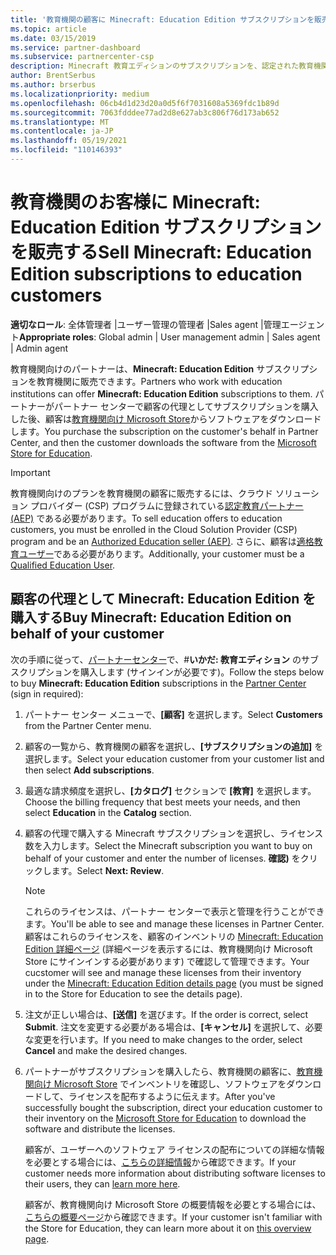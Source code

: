 ```yaml
---
title: '教育機関の顧客に Minecraft: Education Edition サブスクリプションを販売する'
ms.topic: article
ms.date: 03/15/2019
ms.service: partner-dashboard
ms.subservice: partnercenter-csp
description: Minecraft 教育エディションのサブスクリプションを、認定された教育機関のお客様に販売し、Microsoft 教育機関からダウンロードすることができます。
author: BrentSerbus
ms.author: brserbus
ms.localizationpriority: medium
ms.openlocfilehash: 06cb4d1d23d20a0d5f6f7031608a5369fdc1b89d
ms.sourcegitcommit: 7063fdddee77ad2d8e627ab3c806f76d173ab652
ms.translationtype: MT
ms.contentlocale: ja-JP
ms.lasthandoff: 05/19/2021
ms.locfileid: "110146393"
---
```

# <a name="sell-minecraft-education-edition-subscriptions-to-education-customers"></a><span data-ttu-id="a6e37-103">教育機関のお客様に Minecraft: Education Edition サブスクリプションを販売する</span><span class="sxs-lookup"><span data-stu-id="a6e37-103">Sell Minecraft: Education Edition subscriptions to education customers</span></span>

<span data-ttu-id="a6e37-104">**適切なロール**: 全体管理者 |ユーザー管理の管理者 |Sales agent |管理エージェント</span><span class="sxs-lookup"><span data-stu-id="a6e37-104">**Appropriate roles**: Global admin | User management admin | Sales agent | Admin agent</span></span>

<span data-ttu-id="a6e37-105">教育機関向けのパートナーは、**Minecraft: Education Edition** サブスクリプションを教育機関に販売できます。</span><span class="sxs-lookup"><span data-stu-id="a6e37-105">Partners who work with education institutions can offer **Minecraft: Education Edition** subscriptions to them.</span></span> <span data-ttu-id="a6e37-106">パートナーがパートナー センターで顧客の代理としてサブスクリプションを購入した後、顧客は[教育機関向け Microsoft Store](https://educationstore.microsoft.com)からソフトウェアをダウンロードします。</span><span class="sxs-lookup"><span data-stu-id="a6e37-106">You purchase the subscription on the customer's behalf in Partner Center, and then the customer downloads the software from the [Microsoft Store for Education](https://educationstore.microsoft.com).</span></span> 

>[!IMPORTANT]
><span data-ttu-id="a6e37-107">教育機関向けのプランを教育機関の顧客に販売するには、クラウド ソリューション プロバイダー (CSP) プログラムに登録されている[認定教育パートナー (AEP)](https://www.mepn.com) である必要があります。</span><span class="sxs-lookup"><span data-stu-id="a6e37-107">To sell education offers to education customers, you must be enrolled in the Cloud Solution Provider (CSP) program and be an [Authorized Education seller (AEP)](https://www.mepn.com).</span></span> <span data-ttu-id="a6e37-108">さらに、顧客は[適格教育ユーザー](https://www.microsoftvolumelicensing.com/DocumentSearch.aspx?Mode=3&DocumentTypeId=7)である必要があります。</span><span class="sxs-lookup"><span data-stu-id="a6e37-108">Additionally, your customer must be a [Qualified Education User](https://www.microsoftvolumelicensing.com/DocumentSearch.aspx?Mode=3&DocumentTypeId=7).</span></span>  

 
## <a name="buy-minecraft-education-edition-on-behalf-of-your-customer"></a><span data-ttu-id="a6e37-109">顧客の代理として **Minecraft: Education Edition** を購入する</span><span class="sxs-lookup"><span data-stu-id="a6e37-109">Buy **Minecraft: Education Edition** on behalf of your customer</span></span>

<span data-ttu-id="a6e37-110">次の手順に従って、[パートナーセンター](https://partnercenter.microsoft.com/pcv/dashboard/overview
)で、#**いかだ: 教育エディション** のサブスクリプションを購入します (サインインが必要です)。</span><span class="sxs-lookup"><span data-stu-id="a6e37-110">Follow the steps below to buy **Minecraft: Education Edition** subscriptions in the [Partner Center](https://partnercenter.microsoft.com/pcv/dashboard/overview
) (sign in required):</span></span>

  1.  <span data-ttu-id="a6e37-111">パートナー センター メニューで、**[顧客]** を選択します。</span><span class="sxs-lookup"><span data-stu-id="a6e37-111">Select **Customers** from the Partner Center menu.</span></span>
  
  2.  <span data-ttu-id="a6e37-112">顧客の一覧から、教育機関の顧客を選択し、**[サブスクリプションの追加]** を選択します。</span><span class="sxs-lookup"><span data-stu-id="a6e37-112">Select your education customer from your customer list and then select **Add subscriptions**.</span></span>
  
  3.  <span data-ttu-id="a6e37-113">最適な請求頻度を選択し、**[カタログ]** セクションで **[教育]** を選択します。</span><span class="sxs-lookup"><span data-stu-id="a6e37-113">Choose the billing frequency that best meets your needs, and then select **Education** in the **Catalog** section.</span></span>

  4.  <span data-ttu-id="a6e37-114">顧客の代理で購入する Minecraft サブスクリプションを選択し、ライセンス数を入力します。</span><span class="sxs-lookup"><span data-stu-id="a6e37-114">Select the Minecraft subscription you want to buy on behalf of your customer and enter the number of licenses.</span></span> <span data-ttu-id="a6e37-115">**確認\)** をクリックします。</span><span class="sxs-lookup"><span data-stu-id="a6e37-115">Select **Next: Review**.</span></span>

      >[!NOTE]
      ><span data-ttu-id="a6e37-116">これらのライセンスは、パートナー センターで表示と管理を行うことができます。</span><span class="sxs-lookup"><span data-stu-id="a6e37-116">You'll be able to see and manage these licenses in Partner Center.</span></span> <span data-ttu-id="a6e37-117">顧客はこれらのライセンスを、顧客のインベントリの [Minecraft: Education Edition 詳細ページ](https://educationstore.microsoft.com/store/details/minecraft-education-edition/9nblggh4r2r6) (詳細ページを表示するには、教育機関向け Microsoft Store にサインインする必要があります) で確認して管理できます。</span><span class="sxs-lookup"><span data-stu-id="a6e37-117">Your cucstomer will see and manage these licenses from their inventory under the [Minecraft: Education Edition details page](https://educationstore.microsoft.com/store/details/minecraft-education-edition/9nblggh4r2r6) (you must be signed in to the Store for Education to see the details page).</span></span> 

  5.  <span data-ttu-id="a6e37-118">注文が正しい場合は、**[送信]** を選びます。</span><span class="sxs-lookup"><span data-stu-id="a6e37-118">If the order is correct, select **Submit**.</span></span> <span data-ttu-id="a6e37-119">注文を変更する必要がある場合は、**[キャンセル]** を選択して、必要な変更を行います。</span><span class="sxs-lookup"><span data-stu-id="a6e37-119">If you need to make changes to the order, select **Cancel** and make the desired changes.</span></span>   

  6.  <span data-ttu-id="a6e37-120">パートナーがサブスクリプションを購入したら、教育機関の顧客に、[教育機関向け Microsoft Store](https://educationstore.microsoft.com) でインベントリを確認し、ソフトウェアをダウンロードして、ライセンスを配布するように伝えます。</span><span class="sxs-lookup"><span data-stu-id="a6e37-120">After you've successfully bought the subscription, direct your education customer to their inventory on the [Microsoft Store for Education](https://educationstore.microsoft.com) to download the software and distribute the licenses.</span></span>

      <span data-ttu-id="a6e37-121">顧客が、ユーザーへのソフトウェア ライセンスの配布についての詳細な情報を必要とする場合には、[こちらの詳細情報](/education/windows/school-get-minecraft#distribute-minecraft)から確認できます。</span><span class="sxs-lookup"><span data-stu-id="a6e37-121">If your customer needs more information about distributing software licenses to their users, they can [learn more here](/education/windows/school-get-minecraft#distribute-minecraft).</span></span>  
  
      <span data-ttu-id="a6e37-122">顧客が、教育機関向け Microsoft Store の概要情報を必要とする場合には、[こちらの概要ページ](/microsoft-store/windows-store-for-business-overview)から確認できます。</span><span class="sxs-lookup"><span data-stu-id="a6e37-122">If your customer isn't familiar with the Store for Education, they can learn more about it on [this overview page](/microsoft-store/windows-store-for-business-overview).</span></span>  

